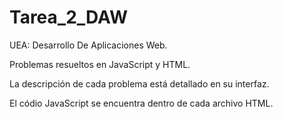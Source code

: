 # Tarea_2_DAW

UEA: Desarrollo De Aplicaciones Web.

Problemas resueltos en JavaScript y HTML.

La descripción de cada problema está detallado en su interfaz.

El códio JavaScript se encuentra dentro de cada archivo HTML.
